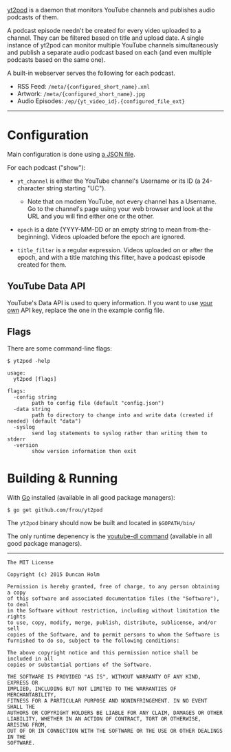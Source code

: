 [yt2pod] is a daemon that monitors YouTube channels and publishes audio
podcasts of them.

A podcast episode needn't be created for every video uploaded to a channel.
They can be filtered based on title and upload date. A single instance of
yt2pod can monitor multiple YouTube channels simultaneously and publish a
separate audio podcast based on each (and even multiple podcasts based on the
same one).

A built-in webserver serves the following for each podcast.
* RSS Feed: `/meta/{configured_short_name}.xml`
* Artwork: `/meta/{configured_short_name}.jpg`
* Audio Episodes: `/ep/{yt_video_id}.{configured_file_ext}`

---

# Configuration

Main configuration is done using [a JSON file][egcfg].

For each podcast ("show"):

* `yt_channel` is either the YouTube channel's Username or its ID (a
24-character string starting "UC").

    * Note that on modern YouTube, not every channel has a Username. Go to the
      channel's page using your web browser and look at the URL and you will
      find either one or the other.

* `epoch` is a date (YYYY-MM-DD or an empty string to mean from-the-beginning).
Videos uploaded before the epoch are ignored.

* `title_filter` is a regular expression. Videos uploaded on or after the
epoch, and with a title matching this filter, have a podcast episode created
for them.

## YouTube Data API

YouTube's Data API is used to query information. If you want to use [your
own][apikey] API key, replace the one in the example config file.

## Flags

There are some command-line flags:

```text
$ yt2pod -help

usage:
  yt2pod [flags]

flags:
  -config string
        path to config file (default "config.json")
  -data string
        path to directory to change into and write data (created if needed) (default "data")
  -syslog
        send log statements to syslog rather than writing them to stderr
  -version
        show version information then exit
```


# Building & Running

With [Go] installed (available in all good package managers):

`$ go get github.com/frou/yt2pod`

The `yt2pod` binary should now be built and located in `$GOPATH/bin/`

The only runtime depenency is the [youtube-dl command][ytdl] (available in all
good package managers).

---

```text
The MIT License

Copyright (c) 2015 Duncan Holm

Permission is hereby granted, free of charge, to any person obtaining a copy
of this software and associated documentation files (the "Software"), to deal
in the Software without restriction, including without limitation the rights
to use, copy, modify, merge, publish, distribute, sublicense, and/or sell
copies of the Software, and to permit persons to whom the Software is
furnished to do so, subject to the following conditions:

The above copyright notice and this permission notice shall be included in all
copies or substantial portions of the Software.

THE SOFTWARE IS PROVIDED "AS IS", WITHOUT WARRANTY OF ANY KIND, EXPRESS OR
IMPLIED, INCLUDING BUT NOT LIMITED TO THE WARRANTIES OF MERCHANTABILITY,
FITNESS FOR A PARTICULAR PURPOSE AND NONINFRINGEMENT. IN NO EVENT SHALL THE
AUTHORS OR COPYRIGHT HOLDERS BE LIABLE FOR ANY CLAIM, DAMAGES OR OTHER
LIABILITY, WHETHER IN AN ACTION OF CONTRACT, TORT OR OTHERWISE, ARISING FROM,
OUT OF OR IN CONNECTION WITH THE SOFTWARE OR THE USE OR OTHER DEALINGS IN THE
SOFTWARE.
```

[yt2pod]: https://github.com/frou/yt2pod
[egcfg]: https://github.com/frou/yt2pod/blob/master/example_config.json
[ytdl]: https://rg3.github.io/youtube-dl/
[apikey]: https://developers.google.com/youtube/registering_an_application
[go]: https://golang.org/
